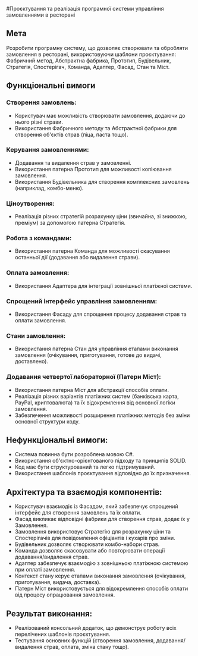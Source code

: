 #Проєктування та реалізація програмної системи управління замовленнями в ресторані

## Мета
Розробити програмну систему, що дозволяє створювати та обробляти замовлення в ресторані, використовуючи шаблони проєктування: Фабричний метод, Абстрактна фабрика, Прототип, Будівельник, Стратегія, Спостерігач, Команда, Адаптер, Фасад, Стан та Міст.

## Функціональні вимоги
### Створення замовлень:
- Користувач має можливість створювати замовлення, додаючи до нього різні страви.
- Використання Фабричного методу та Абстрактної фабрики для створення об'єктів страв (піца, паста тощо).

### Керування замовленнями:
- Додавання та видалення страв у замовленні.
- Використання патерна Прототип для можливості копіювання замовлення.
- Використання Будівельника для створення комплексних замовлень (наприклад, комбо-меню).

### Ціноутворення:
- Реалізація різних стратегій розрахунку ціни (звичайна, зі знижкою, преміум) за допомогою патерна Стратегія.

### Робота з командами:
- Використання патерна Команда для можливості скасування останньої дії (додавання або видалення страви).

### Оплата замовлення:
- Використання Адаптера для інтеграції зовнішньої платіжної системи.

### Спрощений інтерфейс управління замовленням:
- Використання Фасаду для спрощення процесу додавання страв та оплати замовлення.

### Стани замовлення:
- Використання патерна Стан для управління етапами виконання замовлення (очікування, приготування, готове до видачі, доставлено).

### Додавання четвертої лабораторної (Патерн Міст):
- Використання патерна Міст для абстракції способів оплати.
- Реалізація різних варіантів платіжних систем (банківська карта, PayPal, криптовалюта) та їх відокремлення від основної логіки замовлення.
- Забезпечення можливості розширення платіжних методів без зміни основної структури коду.

## Нефункціональні вимоги:
- Система повинна бути розроблена мовою C#.
- Використання об'єктно-орієнтованого підходу та принципів SOLID.
- Код має бути структурований та легко підтримуваний.
- Використання шаблонів проєктування відповідно до їх призначення.

## Архітектура та взаємодія компонентів:
- Користувач взаємодіє із Фасадом, який забезпечує спрощений інтерфейс для створення замовлень та їх оплати.
- Фасад викликає відповідні фабрики для створення страв, додає їх у Замовлення.
- Замовлення використовує Стратегію для розрахунку ціни та Спостерігачів для повідомлення офіціантів і кухарів про зміни.
- Будівельник дозволяє створювати комбо-набори страв.
- Команда дозволяє скасовувати або повторювати операції додавання/видалення страв.
- Адаптер забезпечує взаємодію з зовнішньою платіжною системою при оплаті замовлення.
- Контекст стану керує етапами виконання замовлення (очікування, приготування, видача, доставка).
- Патерн Міст використовується для відокремлення способів оплати від процесу опрацювання замовлення.

## Результат виконання:
- Реалізований консольний додаток, що демонструє роботу всіх перелічених шаблонів проєктування.
- Тестування основних функцій (створення замовлення, додавання/видалення страв, оплата, зміна стану тощо).
